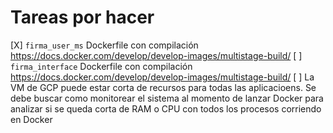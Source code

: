 # Tareas por hacer
[X] `firma_user_ms` Dockerfile con compilación https://docs.docker.com/develop/develop-images/multistage-build/
[ ] `firma_interface` Dockerfile con compilación https://docs.docker.com/develop/develop-images/multistage-build/
[ ] La VM de GCP puede estar corta de recursos para todas las aplicacioens. Se debe buscar como monitorear el sistema al momento de lanzar Docker para analizar si se queda corta de RAM o CPU con todos los procesos corriendo en Docker
